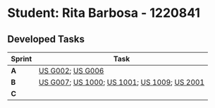 # Student: Rita Barbosa - 1220841

## Developed Tasks

| Sprint | Task                                                                                                                                                                            |
|--------|---------------------------------------------------------------------------------------------------------------------------------------------------------------------------------|
| **A**  | [US G002](../us_g002/readme.md); [US G006](../us_g006/readme.md)                                                                                                                |
| **B**  | [US G007](../us_g007/readme.md); [US 1000](../sprint-b/sb_us_1000/readme.md); [US 1001](../sprint-b/sb_us_1001/readme.md); [US 1009](../sprint-b/sb_us_1009/readme.md); [US 2001](../sprint-b/sb_us_2001/readme.md) |
| **C**  |                                                                                                                                                                                 |
